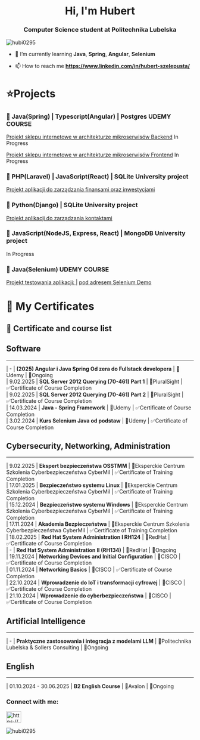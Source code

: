 <h1 align="center">Hi, I'm Hubert</h1>
<h3 align="center">Computer Science student at Politechnika Lubelska</h3>

<p align="left"> <img src="https://komarev.com/ghpvc/?username=hubi0295&label=Profile%20views&color=0e75b6&style=flat" alt="hubi0295" /> </p>

- 🌱 I’m currently learning **Java**, **Spring**, **Angular**, **Selenium**

- 📫 How to reach me **https://www.linkedin.com/in/hubert-szelepusta/**


#  ⭐Projects


###  🚀 Java(Spring) | Typescript(Angular) | Postgres UDEMY COURSE  
<p><a href = "https://github.com/Hubi0295/projektwspolny-be">Projekt sklepu internetowe w architekturze mikroserwisów Backend</a> In Progress</p>  
<p><a href = "https://github.com/Hubi0295/projektwspolny-fe">Projekt sklepu internetowe w architekturze mikroserwisów Frontend</a> In Progress</p>  

###  🚀 PHP(Laravel) | JavaScript(React) | SQLite University project  
<p><a href = "https://github.com/Hubi0295/MyFin">Projekt aplikacji do zarządzania finansami oraz inwestycjami</a></p>  


###  🚀 Python(Django) | SQLite University project  
<p><a href = "https://github.com/Hubi0295/AddressBook-Studia-">Projekt aplikacji do zarządzania kontaktami</a></p>  


###  🚀 JavaScript(NodeJS, Express, React) | MongoDB University project  
In Progress  

###  🚀 Java(Selenium) UDEMY COURSE  
<p>
  <a href="https://github.com/Hubi0295/SeleniumProject">Projekt testowania aplikacji: </a>    |  
  <a href="http://seleniumdemo.com/"> pod adresem Selenium Demo</a>
</p>


# 📜 My Certificates


## 📌 Certificate and course list


##                                                                    Software  
----------------------------------------------------------------------------------------------------------------------------------------------  
|      -       | **(2025) Angular i Java Spring Od zera do Fullstack developera**<t>    | 📍Udemy                                                    | 🔄Ongoing   
|      9.02.2025       | **SQL Server 2012 Querying (70-461) Part 1**                        | 📍PluralSight                                               | ✅Certificate of Course Completion  
|      9.02.2025       | **SQL Server 2012 Querying (70-461) Part 2**                       | 📍PluralSight                                               | ✅Certificate of Course Completion  
|      14.03.2024       | **Java - Spring Framework**                                 | 📍Udemy                                                     | ✅Certificate of Course Completion  
|      3.02.2024       | **Kurs Selenium Java od podstaw**                                   | 📍Udemy                                                     | ✅Certificate of Course Completion


##                                                   Cybersecurity, Networking, Administration  
----------------------------------------------------------------------------------------------------------------------------------------------
|      9.02.2025       | **Ekspert bezpieczeństwa OSSTMM**                                | 📍Eksperckie Centrum Szkolenia Cyberbezpieczeństwa CyberMil | ✅Certificate of Training Completion   
|      17.01.2025       | **Bezpieczeństwo systemu Linux**                                    | 📍Eksperckie Centrum Szkolenia Cyberbezpieczeństwa CyberMil | ✅Certificate of Training Completion   
|      15.12.2024       | **Bezpieczeństwo systemu Windows**                          | 📍Eksperckie Centrum Szkolenia Cyberbezpieczeństwa CyberMil | ✅Certificate of Training Completion   
|      17.11.2024       | **Akademia Bezpieczeństwa**                                         | 📍Eksperckie Centrum Szkolenia Cyberbezpieczeństwa CyberMil | ✅Certificate of Training Completion   
|      18.02.2025       | **Red Hat System Administration I RH124**                           | 📍RedHat                                                    | ✅Certificate of Course Completion  
|      -       | **Red Hat System Administration II (RH134)**                        | 📍RedHat                                                    | 🔄Ongoing  
|      19.11.2024       | **Networking Devices and Initial Configuration**                  | 📍CISCO                                                     | ✅Certificate of Course Completion  
|      01.11.2024       | **Networking Basics**                                               | 📍CISCO                                                     | ✅Certificate of Course Completion  
|      22.10.2024       | **Wprowadzenie do IoT i transformacji cyfrowej**                    | 📍CISCO                                                     | ✅Certificate of Course Completion  
|      21.10.2024       | **Wprowadzenie do cyberbezpieczeństwa**                             | 📍CISCO                                                     | ✅Certificate of Course Completion  


##                                                   Artificial Intelligence
---------------------------------------------------------------------------------------------------------------------------------------------- 
|      -       | **Praktyczne zastosowania i integracja z modelami LLM**                        | 📍Politechnika Lubelska & Sollers Consulting    | 🔄Ongoing  


##                                                   English
---------------------------------------------------------------------------------------------------------------------------------------------- 
|      01.10.2024 - 30.06.2025       | **B2 English Course**                        | 📍Avalon    | 🔄Ongoing  

<h3 align="left">Connect with me:</h3>
<p align="left">
<a href="https://www.linkedin.com/in/hubert-szelepusta-202342232/" target="blank"><img align="center" src="https://raw.githubusercontent.com/rahuldkjain/github-profile-readme-generator/master/src/images/icons/Social/linked-in-alt.svg" alt="https://www.linkedin.com/in/hubert-szelepusta-202342232/" height="30" width="40" /></a>
</p>

<p><img align="center" src="https://github-readme-streak-stats.herokuapp.com/?user=hubi0295&" alt="hubi0295" /></p>
